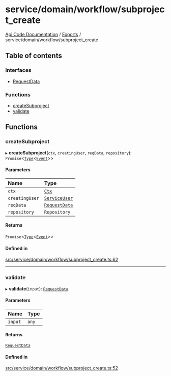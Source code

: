 # service/domain/workflow/subproject\_create
 
[Api Code Documentation](../README.md) / [Exports](../modules.md) / service/domain/workflow/subproject\_create

## Table of contents

### Interfaces

- [RequestData](../interfaces/service_domain_workflow_subproject_create.RequestData.md)

### Functions

- [createSubproject](service_domain_workflow_subproject_create.md#createsubproject)
- [validate](service_domain_workflow_subproject_create.md#validate)

## Functions

### createSubproject

▸ **createSubproject**(`ctx`, `creatingUser`, `reqData`, `repository`): `Promise`<[`Type`](result.md#type)<[`Event`](../interfaces/service_domain_workflow_subproject_created.Event.md)\>\>

#### Parameters

| Name | Type |
| :------ | :------ |
| `ctx` | [`Ctx`](../interfaces/lib_ctx.Ctx.md) |
| `creatingUser` | [`ServiceUser`](../interfaces/service_domain_organization_service_user.ServiceUser.md) |
| `reqData` | [`RequestData`](../interfaces/service_domain_workflow_subproject_create.RequestData.md) |
| `repository` | `Repository` |

#### Returns

`Promise`<[`Type`](result.md#type)<[`Event`](../interfaces/service_domain_workflow_subproject_created.Event.md)\>\>

#### Defined in

[src/service/domain/workflow/subproject_create.ts:62](https://github.com/openkfw/TruBudget/blob/b9aaff0/api/src/service/domain/workflow/subproject_create.ts#L62)

___

### validate

▸ **validate**(`input`): [`RequestData`](../interfaces/service_domain_workflow_subproject_create.RequestData.md)

#### Parameters

| Name | Type |
| :------ | :------ |
| `input` | `any` |

#### Returns

[`RequestData`](../interfaces/service_domain_workflow_subproject_create.RequestData.md)

#### Defined in

[src/service/domain/workflow/subproject_create.ts:52](https://github.com/openkfw/TruBudget/blob/b9aaff0/api/src/service/domain/workflow/subproject_create.ts#L52)
